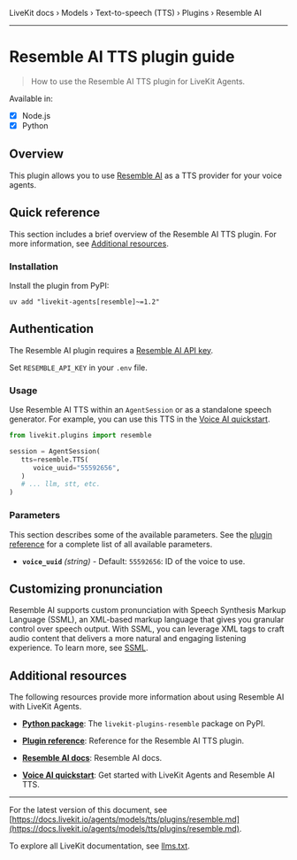 LiveKit docs › Models › Text-to-speech (TTS) › Plugins › Resemble AI

---

# Resemble AI TTS plugin guide

> How to use the Resemble AI TTS plugin for LiveKit Agents.

Available in:
- [x] Node.js
- [x] Python

## Overview

This plugin allows you to use [Resemble AI](https://resemble.ai/) as a TTS provider for your voice agents.

## Quick reference

This section includes a brief overview of the Resemble AI TTS plugin. For more information, see [Additional resources](#additional-resources).

### Installation

Install the plugin from PyPI:

```shell
uv add "livekit-agents[resemble]~=1.2"

```

## Authentication

The Resemble AI plugin requires a [Resemble AI API key](https://app.resemble.ai/account/api).

Set `RESEMBLE_API_KEY` in your `.env` file.

### Usage

Use Resemble AI TTS within an `AgentSession` or as a standalone speech generator. For example, you can use this TTS in the [Voice AI quickstart](https://docs.livekit.io/agents/start/voice-ai.md).

```python
from livekit.plugins import resemble

session = AgentSession(
   tts=resemble.TTS(
      voice_uuid="55592656",
   )
   # ... llm, stt, etc.
)

```

### Parameters

This section describes some of the available parameters. See the [plugin reference](https://docs.livekit.io/reference/python/v1/livekit/plugins/resemble/index.html.md#livekit.plugins.resemble.TTS) for a complete list of all available parameters.

- **`voice_uuid`** _(string)_ - Default: `55592656`: ID of the voice to use.

## Customizing pronunciation

Resemble AI supports custom pronunciation with Speech Synthesis Markup Language (SSML), an XML-based markup language that gives you granular control over speech output. With SSML, you can leverage XML tags to craft audio content that delivers a more natural and engaging listening experience. To learn more, see [SSML](https://docs.app.resemble.ai/docs/getting_started/ssml).

## Additional resources

The following resources provide more information about using Resemble AI with LiveKit Agents.

- **[Python package](https://pypi.org/project/livekit-plugins-resemble/)**: The `livekit-plugins-resemble` package on PyPI.

- **[Plugin reference](https://docs.livekit.io/reference/python/v1/livekit/plugins/resemble/index.html.md#livekit.plugins.resemble.TTS)**: Reference for the Resemble AI TTS plugin.

- **[Resemble AI docs](https://docs.app.resemble.ai)**: Resemble AI docs.

- **[Voice AI quickstart](https://docs.livekit.io/agents/start/voice-ai.md)**: Get started with LiveKit Agents and Resemble AI TTS.

---


For the latest version of this document, see [https://docs.livekit.io/agents/models/tts/plugins/resemble.md](https://docs.livekit.io/agents/models/tts/plugins/resemble.md).

To explore all LiveKit documentation, see [llms.txt](https://docs.livekit.io/llms.txt).